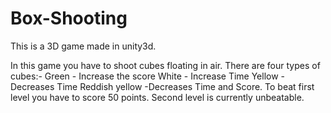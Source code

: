 # Box-Shooting
This is a 3D game made in unity3d.

In this game you have to shoot cubes floating in air. There are four types of cubes:-
Green - Increase the score
White - Increase Time
Yellow - Decreases Time
Reddish yellow -Decreases Time and Score.
To beat first level you have to score 50 points.
Second level is currently unbeatable.
